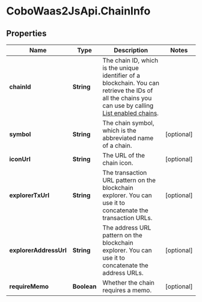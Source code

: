 # CoboWaas2JsApi.ChainInfo

## Properties

Name | Type | Description | Notes
------------ | ------------- | ------------- | -------------
**chainId** | **String** | The chain ID, which is the unique identifier of a blockchain. You can retrieve the IDs of all the chains you can use by calling [List enabled chains](/developers/v2/api-references/wallets/list-enabled-chains). | 
**symbol** | **String** | The chain symbol, which is the abbreviated name of a chain. | [optional] 
**iconUrl** | **String** | The URL of the chain icon. | [optional] 
**explorerTxUrl** | **String** | The transaction URL pattern on the blockchain explorer. You can use it to concatenate the transaction URLs. | [optional] 
**explorerAddressUrl** | **String** | The address URL pattern on the blockchain explorer. You can use it to concatenate the address URLs. | [optional] 
**requireMemo** | **Boolean** | Whether the chain requires a memo. | [optional] 


